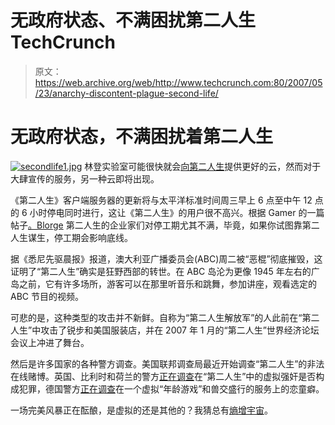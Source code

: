 # 无政府状态、不满困扰第二人生 TechCrunch

> 原文：<https://web.archive.org/web/http://www.techcrunch.com:80/2007/05/23/anarchy-discontent-plague-second-life/>

# 无政府状态，不满困扰着第二人生

[![secondlife1.jpg](img/8bcfbae3554df20d7d68fe6ca51daee3.png)](https://web.archive.org/web/20220926191112/http://www.secondlife.com/) 林登实验室可能很快就会[向](https://web.archive.org/web/20220926191112/http://www.beta.techcrunch.com/2007/05/21/better-clouds-wind-coming-to-second-life/)[第二人生](https://web.archive.org/web/20220926191112/http://www.secondlife.com/)提供更好的云，然而对于大肆宣传的服务，另一种云即将出现。

《第二人生》客户端服务器的更新将与太平洋标准时间周三早上 6 点至中午 12 点的 6 小时停电同时进行，这让《第二人生》的用户很不高兴。根据 Gamer 的一篇帖子[。Blorge](https://web.archive.org/web/20220926191112/http://gamer.blorge.com/2007/05/22/second-life-upgrade-creates-second-life-anger/) 第二人生的企业家们对停工期尤其不满，毕竟，如果你试图靠第二人生谋生，停工期会影响底线。

据《悉尼先驱晨报》报道，澳大利亚广播委员会(ABC)周二被“恶棍”彻底摧毁，这证明了“第二人生”确实是狂野西部的转世。在 ABC 岛沦为更像 1945 年左右的广岛之前，它有许多场所，游客可以在那里听音乐和跳舞，参加讲座，观看选定的 ABC 节目的视频。

可悲的是，这种类型的攻击并不新鲜。自称为“第二人生解放军”的人此前在“第二人生”中攻击了锐步和美国服装店，并在 2007 年 1 月的“第二人生”世界经济论坛会议上冲进了舞台。

然后是许多国家的各种警方调查。美国联邦调查局最近开始调查“第二人生”的非法在线赌博。英国、比利时和荷兰的警方[正在调查](https://web.archive.org/web/20220926191112/http://www.foxnews.com/story/0,2933,273613,00.html?sPage=fnc.technology/videogaming)在“第二人生”中的虚拟强奸是否构成犯罪，德国警方[正在调查](https://web.archive.org/web/20220926191112/http://news.spong.com/article/12498)在一个虚拟“年龄游戏”和兽交盛行的服务上的恋童癖。

一场完美风暴正在酝酿，是虚拟的还是其他的？我猜总有[熵增宇宙](https://web.archive.org/web/20220926191112/http://www.beta.techcrunch.com/2007/05/17/entropia-universe-a-better-second-life/)。
